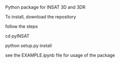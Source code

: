 Python package for INSAT 3D and 3DR

To install, download the repository

follow the steps

cd pyINSAT

python setup.py install

see the EXAMPLE.ipynb file for usage of the package


